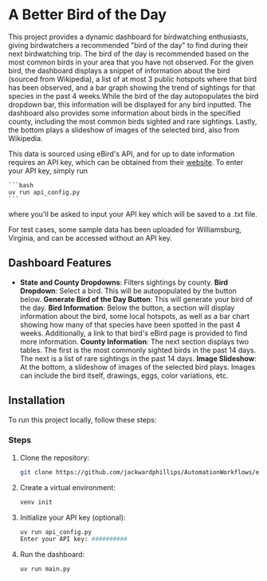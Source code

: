 # A Better Bird of the Day

This project provides a dynamic dashboard for birdwatching enthusiasts, giving birdwatchers a recommended "bird of the day" to find during their next birdwatching trip. The bird of the day is recommended based on the most common birds in your area that you have not observed. For the given bird, the dashboard displays a snippet of information about the bird (sourced from Wikipedia), a list of at most 3 public hotspots where that bird has been observed, and a bar graph showing the trend of sightings for that species in the past 4 weeks.While the bird of the day autopopulates the bird dropdown bar, this information will be displayed for any bird inputted. The dashboard also provides some information about birds in the specified county, including the most common birds sighted and rare sightings. Lastly, the bottom plays a slideshow of images of the selected bird, also from Wikipedia.

This data is sourced using eBird's API, and for up to date information requires an API key, which can be obtained from their [website](https://ebird.org/data/download?_gl=1*7mjacs*_gcl_au*OTUxMTA4MzcxLjE3NDA0MjI3NTc.*_ga*NTQxNjQwMzEyLjE3NDA0MjI3NTc.*_ga_QR4NVXZ8BM*czE3NDcwNzE4NTgkbzc0JGcwJHQxNzQ3MDcxODYzJGo1NSRsMCRoMA..&_ga=2.89112600.280494711.1746969736-541640312.1740422757). To enter your API key, simply run

    ```bash
    uv run api_config.py
    ```

where you'll be asked to input your API key which will be saved to a .txt file.

For test cases, some sample data has been uploaded for Williamsburg, Virginia, and can be accessed without an API key.

## Dashboard Features

- **State and County Dropdowns**: Filters sightings by county.
  **Bird Dropdown**: Select a bird. This will be autopopulated by the button below.
  **Generate Bird of the Day Button**: This will generate your bird of the day.
  **Bird Information**: Below the button, a section will display information about the bird, some local hotspots, as well as a bar chart showing how many of that species have been spotted in the past 4 weeks. Additionally, a link to that bird's eBird page is provided to find more information.
  **County Information**: The next section displays two tables. The first is the most commonly sighted birds in the past 14 days. The next is a list of rare sightings in the past 14 days.
  **Image Slideshow**: At the bottom, a slideshow of images of the selected bird plays. Images can include the bird itself, drawings, eggs, color variations, etc.
  
## Installation

To run this project locally, follow these steps:

### Steps

1. Clone the repository:

   ```bash
   git clone https://github.com/jackwardphillips/AutomationWorkflows/ebird_project.git

2. Create a virtual environment:

    ```bash
    venv init

3. Initialize your API key (optional):

    ```bash
    uv run api_config.py
    Enter your API key: ##########

4. Run the dashboard:

    ```bash
    uv run main.py
